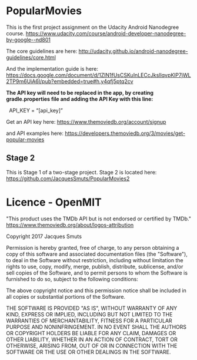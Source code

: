 # PopularMovies

This is the first project assignment on the Udacity Android Nanodegree course. https://www.udacity.com/course/android-developer-nanodegree-by-google--nd801

The core guidelines are here: http://udacity.github.io/android-nanodegree-guidelines/core.html

And the implementation guide is here: https://docs.google.com/document/d/1ZlN1fUsCSKuInLECcJkslIqvpKlP7jWL2TP9m6UiA6I/pub?embedded=true#h.y4qfj5ptq2cv

<b>The API key will need to be replaced in the app, by creating gradle.properties file and adding the API Key with this line:</b>

  
  API_KEY = “[api_key]”
 
Get an API key here:
https://www.themoviedb.org/account/signup

and API examples here:
https://developers.themoviedb.org/3/movies/get-popular-movies

## Stage 2
This is Stage 1 of a two-stage project. Stage 2 is located here:
https://github.com/JacquesSmuts/PopularMovies2


# Licence - OpenMIT

 "This product uses the TMDb API but is not endorsed or certified by TMDb." https://www.themoviedb.org/about/logos-attribution

Copyright 2017 Jacques Smuts

Permission is hereby granted, free of charge, to any person obtaining a copy of this software and associated documentation files (the "Software"), to deal in the Software without restriction, including without limitation the rights to use, copy, modify, merge, publish, distribute, sublicense, and/or sell copies of the Software, and to permit persons to whom the Software is furnished to do so, subject to the following conditions:

The above copyright notice and this permission notice shall be included in all copies or substantial portions of the Software.

THE SOFTWARE IS PROVIDED "AS IS", WITHOUT WARRANTY OF ANY KIND, EXPRESS OR IMPLIED, INCLUDING BUT NOT LIMITED TO THE WARRANTIES OF MERCHANTABILITY, FITNESS FOR A PARTICULAR PURPOSE AND NONINFRINGEMENT. IN NO EVENT SHALL THE AUTHORS OR COPYRIGHT HOLDERS BE LIABLE FOR ANY CLAIM, DAMAGES OR OTHER LIABILITY, WHETHER IN AN ACTION OF CONTRACT, TORT OR OTHERWISE, ARISING FROM, OUT OF OR IN CONNECTION WITH THE SOFTWARE OR THE USE OR OTHER DEALINGS IN THE SOFTWARE.
